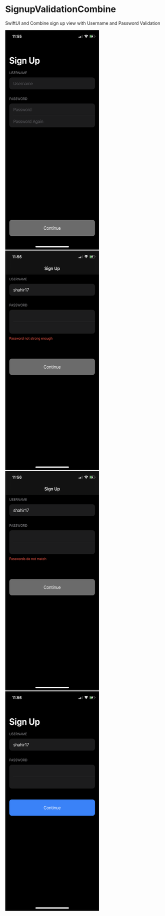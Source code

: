 # SignupValidationCombine
SwiftUI and Combine sign up view with Username and Password Validation 


<img src="IMG_3052.PNG" width="300" height="700">

<img src="IMG_3054.PNG" width="300" height="700">

<img src="IMG_3055.PNG" width="300" height="700">

<img src="IMG_3056.PNG" width="300" height="700">

